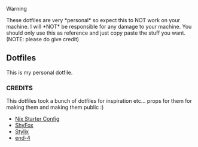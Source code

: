 > [!WARNING]
> These dotfiles are very \*personal\* so expect this to NOT work on your machine. I will \*NOT\* be responsible for any damage to your machine.
> You should only use this as reference and just copy paste the stuff you want. (NOTE: please do give credit)

## Dotfiles

This is my personal dotfile.

### CREDITS

This dotfiles took a bunch of dotfiles for inspiration etc... props for them for making them and making them public :\)

- [Nix Starter Config](https://github.com/Misterio77/nix-starter-configs)
- [ShyFox](https://github.com/Naezr/ShyFox)
- [Stylix](https://github.com/danth/stylix)
- [end-4](https://github.com/end-4/dots-hyprland)
